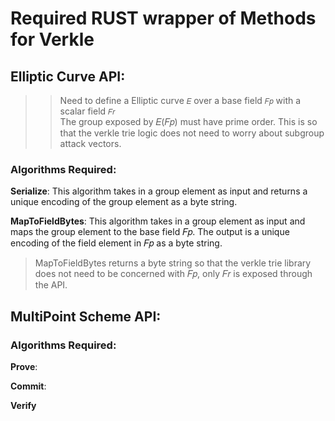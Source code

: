 # Required RUST wrapper of Methods for Verkle

## Elliptic Curve API:

>> Need to define a Elliptic curve `𝐸` over a base field `𝐹𝑝` with a scalar field `𝐹𝑟`<br>
>> The group exposed by 𝐸(𝐹𝑝) must have prime order. This is so that the verkle trie logic does not need to worry about subgroup attack vectors.

### Algorithms Required:

**Serialize**: This algorithm takes in a group element as input and returns a unique encoding of the group element as a byte string.

**MapToFieldBytes**: This algorithm takes in a group element as input and maps the group element to the base field 𝐹𝑝. The output is a unique encoding of the field element in 𝐹𝑝 as a byte string.

> MapToFieldBytes returns a byte string so that the verkle trie library does not need to be concerned with 𝐹𝑝, only 𝐹𝑟 is exposed through the API.

## MultiPoint Scheme API:

### Algorithms Required:

**Prove**:

**Commit**:

**Verify**